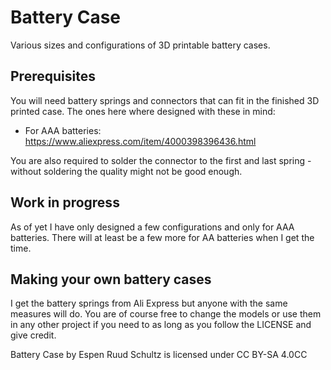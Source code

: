 # Battery Case
Various sizes and configurations of 3D printable battery cases.

## Prerequisites
You will need battery springs and connectors that can fit in the finished 3D printed case. The ones here where designed with these in mind:
- For AAA batteries: https://www.aliexpress.com/item/4000398396436.html

You are also required to solder the connector to the first and last spring - without soldering the quality might not be good enough.

## Work in progress
As of yet I have only designed a few configurations and only for AAA batteries. There will at least be a few more for AA batteries when I get the time.

## Making your own battery cases

I get the battery springs from Ali Express but anyone with the same measures will do. You are of course free to change the models or use them in any other project if you need to as long as you follow the LICENSE and give credit.

Battery Case by Espen Ruud Schultz is licensed under CC BY-SA 4.0CC
